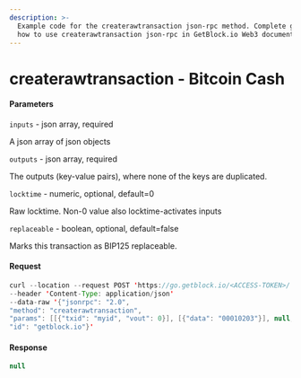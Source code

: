 ```yaml
---
description: >-
  Example code for the createrawtransaction json-rpc method. Сomplete guide on
  how to use createrawtransaction json-rpc in GetBlock.io Web3 documentation.
---
```


# createrawtransaction - Bitcoin Cash

#### Parameters

`inputs` - json array, required

A json array of json objects

`outputs` - json array, required

The outputs (key-value pairs), where none of the keys are duplicated.

`locktime` - numeric, optional, default=0

Raw locktime. Non-0 value also locktime-activates inputs

`replaceable` - boolean, optional, default=false

Marks this transaction as BIP125 replaceable.

#### Request

```java
curl --location --request POST 'https://go.getblock.io/<ACCESS-TOKEN>/' 
--header 'Content-Type: application/json' 
--data-raw '{"jsonrpc": "2.0",
"method": "createrawtransaction",
"params": [[{"txid": "myid", "vout": 0}], [{"data": "00010203"}], null, null],
"id": "getblock.io"}'
```

#### Response

```java
null
```
